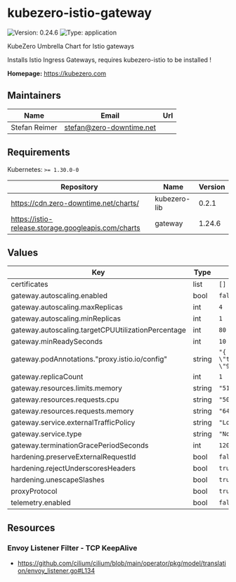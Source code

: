 # kubezero-istio-gateway

![Version: 0.24.6](https://img.shields.io/badge/Version-0.24.6-informational?style=flat-square) ![Type: application](https://img.shields.io/badge/Type-application-informational?style=flat-square)

KubeZero Umbrella Chart for Istio gateways

Installs Istio Ingress Gateways, requires kubezero-istio to be installed !

**Homepage:** <https://kubezero.com>

## Maintainers

| Name | Email | Url |
| ---- | ------ | --- |
| Stefan Reimer | <stefan@zero-downtime.net> |  |

## Requirements

Kubernetes: `>= 1.30.0-0`

| Repository | Name | Version |
|------------|------|---------|
| https://cdn.zero-downtime.net/charts/ | kubezero-lib | 0.2.1 |
| https://istio-release.storage.googleapis.com/charts | gateway | 1.24.6 |

## Values

| Key | Type | Default | Description |
|-----|------|---------|-------------|
| certificates | list | `[]` |  |
| gateway.autoscaling.enabled | bool | `false` |  |
| gateway.autoscaling.maxReplicas | int | `4` |  |
| gateway.autoscaling.minReplicas | int | `1` |  |
| gateway.autoscaling.targetCPUUtilizationPercentage | int | `80` |  |
| gateway.minReadySeconds | int | `10` |  |
| gateway.podAnnotations."proxy.istio.io/config" | string | `"{ \"terminationDrainDuration\": \"90s\" }"` |  |
| gateway.replicaCount | int | `1` |  |
| gateway.resources.limits.memory | string | `"512Mi"` |  |
| gateway.resources.requests.cpu | string | `"50m"` |  |
| gateway.resources.requests.memory | string | `"64Mi"` |  |
| gateway.service.externalTrafficPolicy | string | `"Local"` |  |
| gateway.service.type | string | `"NodePort"` |  |
| gateway.terminationGracePeriodSeconds | int | `120` |  |
| hardening.preserveExternalRequestId | bool | `false` |  |
| hardening.rejectUnderscoresHeaders | bool | `true` |  |
| hardening.unescapeSlashes | bool | `true` |  |
| proxyProtocol | bool | `true` |  |
| telemetry.enabled | bool | `false` |  |

## Resources

### Envoy Listener Filter - TCP KeepAlive
- https://github.com/cilium/cilium/blob/main/operator/pkg/model/translation/envoy_listener.go#L134

